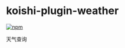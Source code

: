 # koishi-plugin-weather

[![npm](https://img.shields.io/npm/v/koishi-plugin-weather?style=flat-square)](https://www.npmjs.com/package/koishi-plugin-weather)

天气查询
